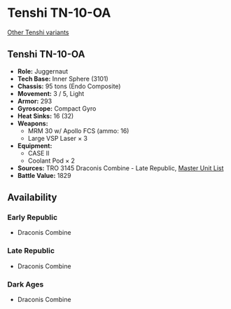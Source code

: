 # Tenshi TN-10-OA

[Other Tenshi variants](../tenshi.md)

## Tenshi TN-10-OA
- **Role:** Juggernaut
- **Tech Base:** Inner Sphere (3101)
- **Chassis:** 95 tons (Endo Composite)
- **Movement:** 3 / 5, Light
- **Armor:** 293
- **Gyroscope:** Compact Gyro
- **Heat Sinks:** 16 (32)
- **Weapons:**
  - MRM 30 w/ Apollo FCS (ammo: 16)
  - Large VSP Laser × 3
- **Equipment:**
  - CASE II
  - Coolant Pod × 2
- **Sources:** TRO 3145 Draconis Combine - Late Republic, [Master Unit List](http://masterunitlist.info/Unit/Details/6422/tenshi-tn-10-oa)
- **Battle Value:** 1829

## Availability

### Early Republic
- Draconis Combine

### Late Republic
- Draconis Combine

### Dark Ages
- Draconis Combine

